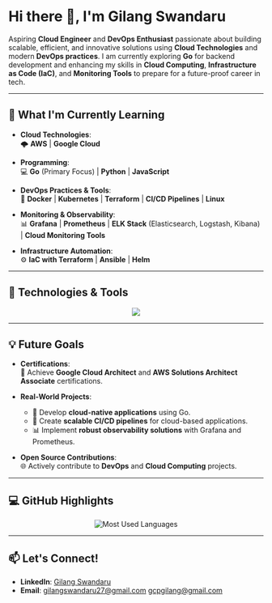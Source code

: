 # Hi there 👋, I'm **Gilang Swandaru**

Aspiring **Cloud Engineer** and **DevOps Enthusiast** passionate about building scalable, efficient, and innovative solutions using **Cloud Technologies** and modern **DevOps practices**. I am currently exploring **Go** for backend development and enhancing my skills in **Cloud Computing**, **Infrastructure as Code (IaC)**, and **Monitoring Tools** to prepare for a future-proof career in tech.

---

## 🌱 **What I'm Currently Learning**

- **Cloud Technologies**:  
  🌩 **AWS** | **Google Cloud**

- **Programming**:  
  💻 **Go** (Primary Focus) | **Python** | **JavaScript**

- **DevOps Practices & Tools**:  
  🔧 **Docker** | **Kubernetes** | **Terraform** | **CI/CD Pipelines** | **Linux**

- **Monitoring & Observability**:  
  📊 **Grafana** | **Prometheus** | **ELK Stack** (Elasticsearch, Logstash, Kibana) | **Cloud Monitoring Tools**

- **Infrastructure Automation**:  
  ⚙️ **IaC with Terraform** | **Ansible** | **Helm**

---

## 🔧 **Technologies & Tools**

<p align="center">
  <a href="https://skillicons.dev">
    <img src="https://skillicons.dev/icons?i=go,aws,gcp,terraform,docker,kubernetes,linux,prometheus,grafana,python,typescript,js,ansible,elasticsearch,postgres,mysql,jenkins&perline=6" />
  </a>
</p>

---

## 💡 **Future Goals**

- **Certifications**:  
  📜 Achieve **Google Cloud Architect** and **AWS Solutions Architect Associate** certifications.

- **Real-World Projects**:  
  - 🚀 Develop **cloud-native applications** using Go.  
  - 🔧 Create **scalable CI/CD pipelines** for cloud-based applications.  
  - 📊 Implement **robust observability solutions** with Grafana and Prometheus.

- **Open Source Contributions**:  
  🌐 Actively contribute to **DevOps** and **Cloud Computing** projects.

---

## 💻 **GitHub Highlights**

<p align="center">
  <img src="https://github-readme-stats.vercel.app/api/top-langs/?username=glng-swndru&layout=compact&theme=radical" alt="Most Used Languages">
</p>

---

## 📫 **Let's Connect!**

- **LinkedIn**: [Gilang Swandaru](https://linkedin.com/in/gilang-swandaru)
- **Email**: gilangswandaru27@gmail.com
gcpgilang@gmail.com
